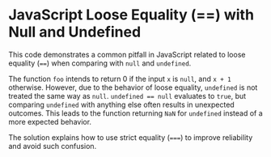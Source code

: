 # JavaScript Loose Equality (==) with Null and Undefined

This code demonstrates a common pitfall in JavaScript related to loose equality (`==`) when comparing with `null` and `undefined`.

The function `foo` intends to return 0 if the input `x` is `null`, and `x + 1` otherwise. However, due to the behavior of loose equality, `undefined` is not treated the same way as `null`.  `undefined == null` evaluates to `true`, but comparing `undefined` with anything else often results in unexpected outcomes. This leads to the function returning `NaN` for `undefined` instead of a more expected behavior. 

The solution explains how to use strict equality (`===`) to improve reliability and avoid such confusion.